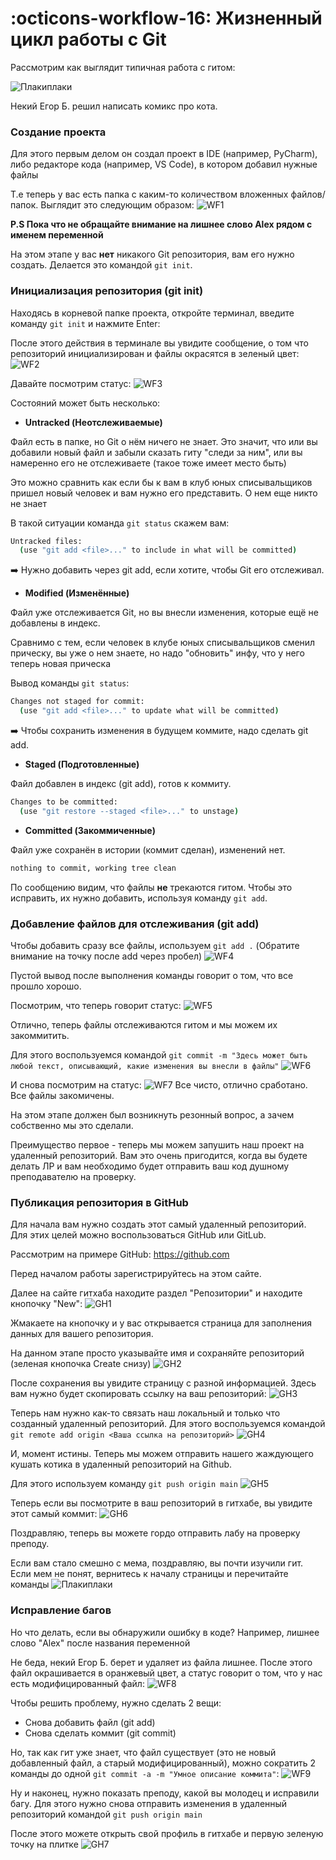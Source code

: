 # :octicons-workflow-16: Жизненный цикл работы с Git

Рассмотрим как выглядит типичная работа с гитом:

![Плакиплаки](../images/git/folders.jpg)

Некий Егор Б. решил написать комикс про кота.

### Создание проекта

Для этого первым делом он создал проект в IDE (например, PyCharm), либо редакторе кода (например, VS Code), в котором добавил нужные файлы

Т.е теперь у вас есть папка с каким-то количеством вложенных файлов/папок. Выглядит это следующим образом:
![WF1](../images/git/wf1.jpg)

**P.S Пока что не обращайте внимание на лишнее слово Alex рядом с именем переменной**

На этом этапе у вас **нет** никакого Git репозитория, вам его нужно создать. Делается это командой `git init`.

### Инициализация репозитория (git init)

Находясь в корневой папке проекта, откройте терминал, введите команду `git init` и нажмите Enter:

После этого действия в терминале вы увидите сообщение, о том что репозиторий инициализирован и файлы окрасятся в зеленый цвет:
![WF2](../images/git/wf2.jpg)

Давайте посмотрим статус:
![WF3](../images/git/wf3.jpg)

Состояний может быть несколько:

- **Untracked (Неотслеживаемые)**

Файл есть в папке, но Git о нём ничего не знает. Это значит, что или вы добавили новый файл и забыли сказать гиту "следи за ним", или вы намеренно его не отслеживаете (такое тоже имеет место быть)

Это можно сравнить как если бы к вам в клуб юных списывальщиков пришел новый человек и вам нужно его представить. О нем еще никто не знает

В такой ситуации команда `git status` скажем вам:

```bash
Untracked files:
  (use "git add <file>..." to include in what will be committed)
```

➡️ Нужно добавить через git add, если хотите, чтобы Git его отслеживал.

- **Modified (Изменённые)**

Файл уже отслеживается Git, но вы внесли изменения, которые ещё не добавлены в индекс.

Сравнимо с тем, если человек в клубе юных списывальщиков сменил прическу, вы уже о нем знаете, но надо "обновить" инфу, что
у него теперь новая прическа

Вывод команды `git status`:

```bash
Changes not staged for commit:
  (use "git add <file>..." to update what will be committed)
```

➡️ Чтобы сохранить изменения в будущем коммите, надо сделать git add.

- **Staged (Подготовленные)**

Файл добавлен в индекс (git add), готов к коммиту.

```bash
Changes to be committed:
  (use "git restore --staged <file>..." to unstage)
```

- **Committed (Закоммиченные)**

Файл уже сохранён в истории (коммит сделан), изменений нет.

```bash
nothing to commit, working tree clean
```

По сообщению видим, что файлы **не** трекаются гитом. Чтобы это исправить, их нужно добавить, используя команду `git add`.

### Добавление файлов для отслеживания (git add)

Чтобы добавить сразу все файлы, используем `git add .` (Обратите внимание на точку после add через пробел)
![WF4](../images/git/wf4.jpg)

Пустой вывод после выполнения команды говорит о том, что все прошло хорошо.

Посмотрим, что теперь говорит статус:
![WF5](../images/git/wf5.jpg)

Отлично, теперь файлы отслеживаются гитом и мы можем их закоммитить.

Для этого воспользуемся командой `git commit -m "Здесь может быть любой текст, описывающий, какие изменения вы внесли в файлы"`
![WF6](../images/git/wf6.jpg)

И снова посмотрим на статус:
![WF7](../images/git/wf7.jpg)
Все чисто, отлично сработано. Все файлы закомичены.

На этом этапе должен был возникнуть резонный вопрос, а зачем собственно мы это сделали.

Преимущество первое - теперь мы можем запушить наш проект на удаленный репозиторий. Вам это очень пригодится, когда вы будете делать ЛР и вам необходимо будет отправить ваш код душному преподавателю на проверку.

### Публикация репозитория в GitHub

Для начала вам нужно создать этот самый удаленный репозиторий. Для этих целей можно воспользоваться GitHub или GitLub.

Рассмотрим на примере GitHub: https://github.com

Перед началом работы зарегистрируйтесь на этом сайте.

Далее на сайте гитхаба находите раздел "Репозитории" и находите кнопочку "New":
![GH1](../images/git/gh1.jpg)

Жмакаете на кнопочку и у вас открывается страница для заполнения данных для вашего репозитория.

На данном этапе просто указывайте имя и сохраняйте репозиторий (зеленая кнопочка Create снизу)
![GH2](../images/git/gh2.jpg)

После сохранения вы увидите страницу с разной информацией. Здесь вам нужно будет скопировать ссылку на ваш репозиторий:
![GH3](../images/git/gh3.jpg)

Теперь нам нужно как-то связать наш локальный и только что созданный удаленный репозиторий. Для этого воспользуемся командой `git remote add origin <Ваша ссылка на репозиторий>`
![GH4](../images/git/gh4.jpg)

И, момент истины. Теперь мы можем отправить нашего жаждующего кушать котика в удаленный репозиторий на Github.

Для этого используем команду `git push origin main`
![GH5](../images/git/gh5.jpg)

Теперь если вы посмотрите в ваш репозиторий в гитхабе, вы увидите этот самый коммит:
![GH6](../images/git/gh6.jpg)

Поздравляю, теперь вы можете гордо отправить лабу на проверку преподу.

Если вам стало смешно с мема, поздравляю, вы почти изучили гит. Если мем не понят, вернитесь к началу страницы и перечитайте команды
![Плакиплаки](../images/git/empty.webp)

### Исправление багов

Но что делать, если вы обнаружили ошибку в коде? Например, лишнее слово "Alex" после названия переменной

Не беда, некий Егор Б. берет и удаляет из файла лишнее. После этого файл окрашивается в оранжевый цвет, а статус говорит о том, что у нас есть модифицированный файл:
![WF8](../images/git/wf8.jpg)

Чтобы решить проблему, нужно сделать 2 вещи:

- Снова добавить файл (git add)
- Снова сделать коммит (git commit)

Но, так как гит уже знает, что файл существует (это не новый добавленный файл, а старый модифицированный), можно сократить 2 команды до одной `git commit -a -m "Умное описание коммита"`:
![WF9](../images/git/wf9.jpg)

Ну и наконец, нужно показать преподу, какой вы молодец и исправили багу. Для этого нужно снова отправить изменения в удаленный репозиторий командой `git push origin main`

После этого можете открыть свой профиль в гитхабе и первую зеленую точку на плитке
![GH7](../images/git/gh7.jpg)
